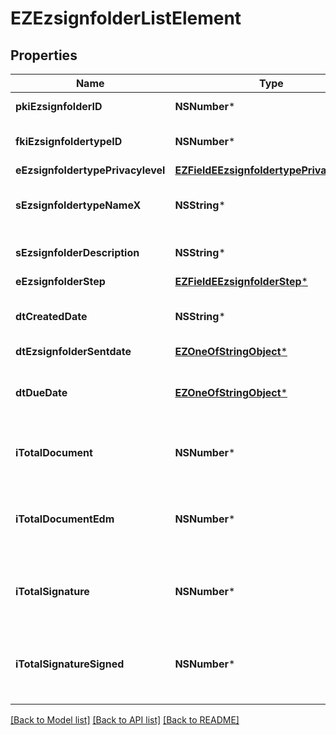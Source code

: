 # EZEzsignfolderListElement

## Properties
Name | Type | Description | Notes
------------ | ------------- | ------------- | -------------
**pkiEzsignfolderID** | **NSNumber*** | The unique ID of the Ezsignfolder | 
**fkiEzsignfoldertypeID** | **NSNumber*** | The unique ID of the Ezsignfoldertype. | 
**eEzsignfoldertypePrivacylevel** | [**EZFieldEEzsignfoldertypePrivacylevel***](EZFieldEEzsignfoldertypePrivacylevel.md) |  | 
**sEzsignfoldertypeNameX** | **NSString*** | The name of the Ezsignfoldertype in the language of the requester | 
**sEzsignfolderDescription** | **NSString*** | The description of the Ezsign Folder | 
**eEzsignfolderStep** | [**EZFieldEEzsignfolderStep***](EZFieldEEzsignfolderStep.md) |  | 
**dtCreatedDate** | **NSString*** | The date and time at which the object was created | 
**dtEzsignfolderSentdate** | [**EZOneOfStringObject***](EZOneOfStringObject.md) |  | 
**dtDueDate** | [**EZOneOfStringObject***](EZOneOfStringObject.md) | The date at which no more signature will be accepted on the folder | 
**iTotalDocument** | **NSNumber*** | The total number of Ezsigndocument in the folder | 
**iTotalDocumentEdm** | **NSNumber*** | The total number of Ezsigndocument in the folder that were saved in the edm system | 
**iTotalSignature** | **NSNumber*** | The total number of signature blocks in all Ezsigndocuments in the folder | 
**iTotalSignatureSigned** | **NSNumber*** | The total number of already signed signature blocks in all Ezsigndocuments in the folder | 

[[Back to Model list]](../README.md#documentation-for-models) [[Back to API list]](../README.md#documentation-for-api-endpoints) [[Back to README]](../README.md)


